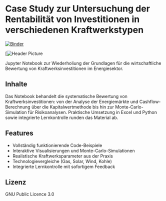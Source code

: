 # Case Study zur Untersuchung der Rentabilität von Investitionen in verschiedenen Kraftwerkstypen
[![Binder](https://mybinder.org/badge_logo.svg)](https://mybinder.org/v2/gh/greenenergylab/pp-invest/HEAD?urlpath=%2Fdoc%2Ftree%2FCaseStudy_PP_Profitability.ipynb)

[![Header Picture](https://chatgpt.com/s/m_683566184b0481919408b4d7af6d5ccf)

Jupyter Notebook zur Wiederholiung der Grundlagen für die wirtschaftliche Bewertung von Kraftwerksinvestitionen im Energiesektor.
## Inhalte
Das Notebook behandelt die systematische Bewertung von Kraftwerksinvestitionen: von der Analyse der Energiemärkte und Cashflow-Berechnung über die Kapitalwertmethode bis hin zur Monte-Carlo-Simulation für Risikoanalysen. Praktische Umsetzung in Excel und Python sowie integrierte Lernkontrolle runden das Material ab.
## Features
- Vollständig funktionierende Code-Beispiele
- Interaktive Visualisierungen und Monte-Carlo-Simulationen
- Realistische Kraftwerksparameter aus der Praxis
- Technologievergleiche (Gas, Solar, Wind, Kohle)
- Integrierte Lernkontrolle mit sofortigem Feedback
## Lizenz
GNU Public Licence 3.0
